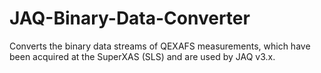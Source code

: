 # JAQ-Binary-Data-Converter
Converts the binary data streams of QEXAFS measurements, which have been acquired at the SuperXAS (SLS) and are used by JAQ v3.x.
